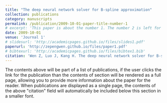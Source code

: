 ```yaml
---
title: "The deep neural network solver for B-spline approximation"
collection: publications
category: manuscripts
permalink: /publication/2009-10-01-paper-title-number-1
# excerpt: 'This paper is about the number 1. The number 2 is left for future work.'
date: 2009-10-01
venue: 'Journal 1'
# slidesurl: 'http://academicpages.github.io/files/slides1.pdf'
paperurl: 'http://zepengwen.github.io/files/paper1.pdf'
# bibtexurl: 'http://academicpages.github.io/files/bibtex1.bib'
citation: 'Wen Z, Luo J, Kang H. The deep neural network solver for B-spline approximation[J]. Computer-Aided Design, 2024, 169: 103668.'
---
```

The contents above will be part of a list of publications, if the user clicks the link for the publication than the contents of section will be rendered as a full page, allowing you to provide more information about the paper for the reader. When publications are displayed as a single page, the contents of the above "citation" field will automatically be included below this section in a smaller font.
